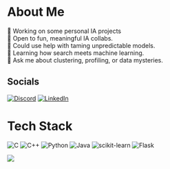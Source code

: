 # About Me
🔭 Working on some personal IA projects<br>👯 Open to fun, meaningful IA collabs.<br>🤝 Could use help with taming unpredictable models.<br>🌱 Learning how search meets machine learning.<br>💬 Ask me about clustering, profiling, or data mysteries.


## Socials
[![Discord](https://img.shields.io/badge/Discord-%237289DA.svg?logo=discord&logoColor=white)](https://discord.gg/dreams7899) [![LinkedIn](https://img.shields.io/badge/LinkedIn-%230077B5.svg?logo=linkedin&logoColor=white)](https://linkedin.com/in/momin-miah) 

# Tech Stack
![C](https://img.shields.io/badge/c-%2300599C.svg?style=for-the-badge&logo=c&logoColor=white) ![C++](https://img.shields.io/badge/c++-%2300599C.svg?style=for-the-badge&logo=c%2B%2B&logoColor=white) ![Python](https://img.shields.io/badge/python-3670A0?style=for-the-badge&logo=python&logoColor=ffdd54) ![Java](https://img.shields.io/badge/java-%23ED8B00.svg?style=for-the-badge&logo=openjdk&logoColor=white) ![scikit-learn](https://img.shields.io/badge/scikit--learn-%23F7931E.svg?style=for-the-badge&logo=scikit-learn&logoColor=white)  ![Flask](https://img.shields.io/badge/flask-%23000.svg?style=for-the-badge&logo=flask&logoColor=white) 


[![](https://visitcount.itsvg.in/api?id=sOdreams&icon=0&color=0)](https://visitcount.itsvg.in)

<!-- Proudly created with GPRM ( https://gprm.itsvg.in ) -->
